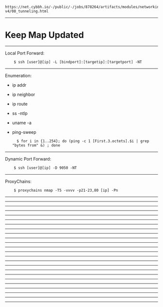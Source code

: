     https://net.cybbh.io/-/public/-/jobs/878264/artifacts/modules/networking/slides-v4/08_tunneling.html
_________________________________________________________________________________________________________________
# Keep Map Updated
_________________________________________________________________________________________________________________
Local Port Forward:

        $ ssh [user]@[ip] -L [bindport]:[targetip]:[targetport] -NT
_________________________________________________________________________________________________________________
Enumeration:

- ip addr
- ip neighbor
- ip route
- ss -ntlp
- uname -a
- ping-sweep

        $ for i in {1..254}; do (ping -c 1 [First.3.octets].$i | grep "bytes from" &) ; done
_________________________________________________________________________________________________________________
Dynamic Port Forward:

        $ ssh [user]@[ip] -D 9050 -NT
_________________________________________________________________________________________________________________
ProxyChains: 

        $ proxychains nmap -T5 -vvvv -p21-23,80 [ip] -Pn
_________________________________________________________________________________________________________________

_________________________________________________________________________________________________________________

_________________________________________________________________________________________________________________

_________________________________________________________________________________________________________________

_________________________________________________________________________________________________________________

_________________________________________________________________________________________________________________

_________________________________________________________________________________________________________________

_________________________________________________________________________________________________________________

_________________________________________________________________________________________________________________

_________________________________________________________________________________________________________________

_________________________________________________________________________________________________________________

_________________________________________________________________________________________________________________

_________________________________________________________________________________________________________________

_________________________________________________________________________________________________________________

_________________________________________________________________________________________________________________

_________________________________________________________________________________________________________________

_________________________________________________________________________________________________________________

_________________________________________________________________________________________________________________

_________________________________________________________________________________________________________________

_________________________________________________________________________________________________________________

_________________________________________________________________________________________________________________

_________________________________________________________________________________________________________________

_________________________________________________________________________________________________________________

_________________________________________________________________________________________________________________
